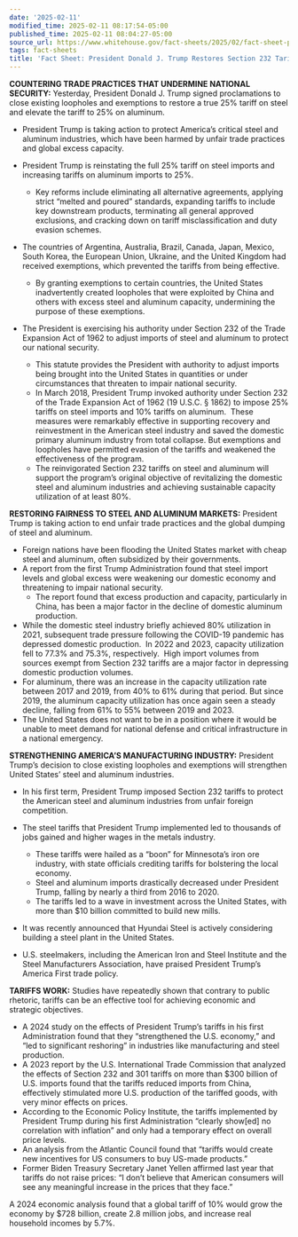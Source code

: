 ```yaml
---
date: '2025-02-11'
modified_time: 2025-02-11 08:17:54-05:00
published_time: 2025-02-11 08:04:27-05:00
source_url: https://www.whitehouse.gov/fact-sheets/2025/02/fact-sheet-president-donald-j-trump-restores-section-232-tariffs/
tags: fact-sheets
title: 'Fact Sheet: President Donald J. Trump Restores Section 232 Tariffs'
---
```

 
**COUNTERING TRADE PRACTICES THAT UNDERMINE NATIONAL SECURITY:**
Yesterday, President Donald J. Trump signed proclamations to close
existing loopholes and exemptions to restore a true 25% tariff on steel
and elevate the tariff to 25% on aluminum.

-   President Trump is taking action to protect America’s critical steel
    and aluminum industries, which have been harmed by unfair trade
    practices and global excess capacity.

<!-- -->

-   President Trump is reinstating the full 25% tariff on steel imports
    and increasing tariffs on aluminum imports to 25%.
    -   Key reforms include eliminating all alternative agreements,
        applying strict “melted and poured” standards, expanding tariffs
        to include key downstream products, terminating all general
        approved exclusions, and cracking down on tariff
        misclassification and duty evasion schemes.
-   The countries of Argentina, Australia, Brazil, Canada, Japan,
    Mexico, South Korea, the European Union, Ukraine, and the United
    Kingdom had received exemptions, which prevented the tariffs from
    being effective.
    -   By granting exemptions to certain countries, the United States
        inadvertently created loopholes that were exploited by China and
        others with excess steel and aluminum capacity, undermining the
        purpose of these exemptions.
-   The President is exercising his authority under Section 232 of the
    Trade Expansion Act of 1962 to adjust imports of steel and aluminum
    to protect our national security.
    -   This statute provides the President with authority to adjust
        imports being brought into the United States in quantities or
        under circumstances that threaten to impair national security.

    <!-- -->

    -   In March 2018, President Trump invoked authority under Section
        232 of the Trade Expansion Act of 1962 (19 U.S.C. § 1862) to
        impose 25% tariffs on steel imports and 10% tariffs on
        aluminum.  These measures were remarkably effective in
        supporting recovery and reinvestment in the American steel
        industry and saved the domestic primary aluminum industry from
        total collapse. But exemptions and loopholes have permitted
        evasion of the tariffs and weakened the effectiveness of the
        program.

    <!-- -->

    -   The reinvigorated Section 232 tariffs on steel and aluminum will
        support the program’s original objective of revitalizing the
        domestic steel and aluminum industries and achieving sustainable
        capacity utilization of at least 80%.

**RESTORING FAIRNESS TO STEEL AND ALUMINUM MARKETS:** President Trump is
taking action to end unfair trade practices and the global dumping of
steel and aluminum.

-   Foreign nations have been flooding the United States market with
    cheap steel and aluminum, often subsidized by their governments.
-   A report from the first Trump Administration found that steel import
    levels and global excess were weakening our domestic economy and
    threatening to impair national security.
    -   The report found that excess production and capacity,
        particularly in China, has been a major factor in the decline of
        domestic aluminum production.
-   While the domestic steel industry briefly achieved 80% utilization
    in 2021, subsequent trade pressure following the COVID-19 pandemic
    has depressed domestic production.  In 2022 and 2023, capacity
    utilization fell to 77.3% and 75.3%, respectively.  High import
    volumes from sources exempt from Section 232 tariffs are a major
    factor in depressing domestic production volumes. 
-   For aluminum, there was an increase in the capacity utilization rate
    between 2017 and 2019, from 40% to 61% during that period. But since
    2019, the aluminum capacity utilization has once again seen a steady
    decline, falling from 61% to 55% between 2019 and 2023.  
-   The United States does not want to be in a position where it would
    be unable to meet demand for national defense and critical
    infrastructure in a national emergency.

**STRENGTHENING AMERICA’S MANUFACTURING INDUSTRY:** President Trump’s
decision to close existing loopholes and exemptions will strengthen
United States’ steel and aluminum industries.

-   In his first term, President Trump imposed Section 232 tariffs to
    protect the American steel and aluminum industries from unfair
    foreign competition.
-   The steel tariffs that President Trump implemented led to thousands
    of jobs gained and higher wages in the metals industry.
    -   These tariffs were hailed as a “boon” for Minnesota’s iron ore
        industry, with state officials crediting tariffs for bolstering
        the local economy. 

    <!-- -->

    -   Steel and aluminum imports drastically decreased under President
        Trump, falling by nearly a third from 2016 to 2020.

    <!-- -->

    -   The tariffs led to a wave in investment across the United
        States, with more than $10 billion committed to build new mills.
-   It was recently announced that Hyundai Steel is actively considering
    building a steel plant in the United States.
-   U.S. steelmakers, including the American Iron and Steel Institute
    and the Steel Manufacturers Association, have praised President
    Trump’s America First trade policy.

**TARIFFS WORK:** Studies have repeatedly shown that contrary to public
rhetoric, tariffs can be an effective tool for achieving economic and
strategic objectives.

-   A 2024 study on the effects of President Trump’s tariffs in his
    first Administration found that they “strengthened the U.S.
    economy,” and “led to significant reshoring” in industries like
    manufacturing and steel production.
-   A 2023 report by the U.S. International Trade Commission that
    analyzed the effects of Section 232 and 301 tariffs on more than
    $300 billion of U.S. imports found that the tariffs reduced imports
    from China, effectively stimulated more U.S. production of the
    tariffed goods, with very minor effects on prices.
-   According to the Economic Policy Institute, the tariffs implemented
    by President Trump during his first Administration “clearly
    show\[ed\] no correlation with inflation” and only had a temporary
    effect on overall price levels.
-   An analysis from the Atlantic Council found that “tariffs would
    create new incentives for US consumers to buy US-made products.”
-   Former Biden Treasury Secretary Janet Yellen affirmed last year that
    tariffs do not raise prices: “I don’t believe that American
    consumers will see any meaningful increase in the prices that they
    face.”

A 2024 economic analysis found that a global tariff of 10% would grow
the economy by $728 billion, create 2.8 million jobs, and increase real
household incomes by 5.7%.<span id="_msocom_1"></span>
